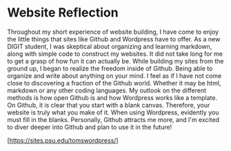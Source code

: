 # Website Reflection
Throughout my short experience of website building, I have come to enjoy the little things that sites like Github and Wordpress have to offer. As a new DIGIT student, I was skeptical about organizing and learning markdown, along with simple code to construct my websites. It did not take long for me to get a grasp of how fun it can actually be. While building my sites from the ground up, I began to realize the freedom inside of Github. Being able to organize and write about anything on your mind. I feel as if I have not come close to discovering a fraction of the Github world. Whether it may be html, markdown or any other coding languages. My outlook on the different methods is how open Github is and how Wordpress works like a template. On Github, it is clear that you start with a blank canvas. Therefore, your website is truly what you make of it. When using Wordpress, evidently you must fill in the blanks. Personally, Github attracts me more, and I'm excited to diver deeper into Github and plan to use it in the future!

[https://sites.psu.edu/tomswordpress/]
